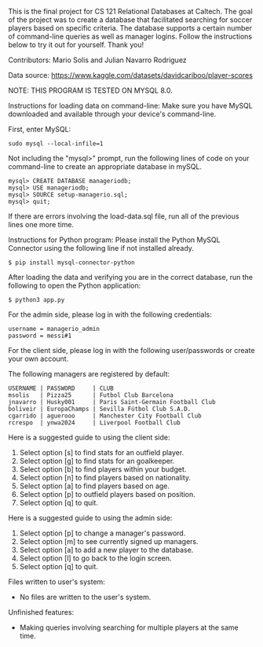 This is the final project for CS 121 Relational Databases at Caltech.
The goal of the project was to create a database that facilitated searching
for soccer players based on specific criteria. The database supports a
certain number of command-line queries as well as manager logins. Follow
the instructions below to try it out for yourself. Thank you!

Contributors: Mario Solis and Julian Navarro Rodriguez

Data source:
https://www.kaggle.com/datasets/davidcariboo/player-scores

NOTE: THIS PROGRAM IS TESTED ON MYSQL 8.0.

Instructions for loading data on command-line:
Make sure you have MySQL downloaded and available through your
device's command-line.

First, enter MySQL:

    sudo mysql --local-infile=1

Not including the "mysql>" prompt, run the following lines of code on your command-line
to create an appropriate database in mySQL.

    mysql> CREATE DATABASE manageriodb;
    mysql> USE manageriodb;
    mysql> SOURCE setup-managerio.sql;
    mysql> quit;

If there are errors involving the load-data.sql file, run all of the previous lines one more time.

Instructions for Python program:
Please install the Python MySQL Connector using the following line if not installed already.

    $ pip install mysql-connector-python

After loading the data and verifying you are in the correct database, 
run the following to open the Python application:

    $ python3 app.py

For the admin side, please log in with the following credentials:

    username = managerio_admin
    password = messi#1

For the client side, please log in with the following user/passwords
or create your own account.

The following managers are registered by default:

    USERNAME | PASSWORD     | CLUB
    msolis   | Pizza25      | Futbol Club Barcelona
    jnavarro | Husky001     | Paris Saint-Germain Football Club
    boliveir | EuropaChamps | Sevilla Fútbol Club S.A.D.
    cgarrido | aguerooo     | Manchester City Football Club
    rcrespo  | ynwa2024     | Liverpool Football Club

Here is a suggested guide to using the client side:
1. Select option [s] to find stats for an outfield player.
2. Select option [g] to find stats for an goalkeeper.
3. Select option [b] to find players within your budget.
4. Select option [n] to find players based on nationality.
4. Select option [a] to find players based on age.
5. Select option [p] to outfield players based on position.
6. Select option [q] to quit.

Here is a suggested guide to using the admin side:
1. Select option [p] to change a manager's password.
2. Select option [m] to see currently signed up managers.
3. Select option [a] to add a new player to the database.
3. Select option [l] to go back to the login screen.
3. Select option [q] to quit.

Files written to user's system:
- No files are written to the user's system.

Unfinished features:

- Making queries involving searching for multiple players at the same time.
